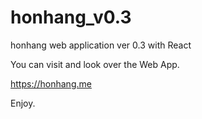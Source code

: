 # honhang_v0.3
honhang web application ver 0.3 with React

You can visit and look over the Web App.

https://honhang.me

Enjoy.
